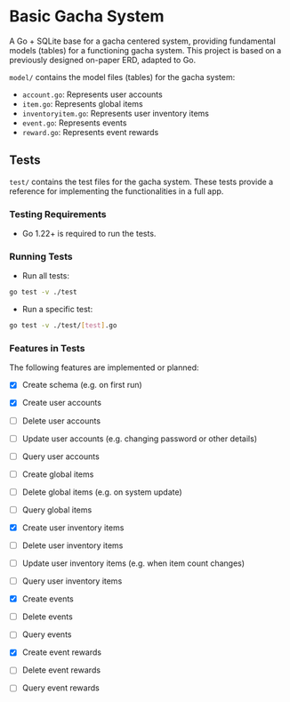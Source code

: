 **Basic Gacha System**
==========================

A Go + SQLite base for a gacha centered system, providing fundamental models (tables) for a functioning gacha system. This project is based on a previously designed on-paper ERD, adapted to Go.

`model/` contains the model files (tables) for the gacha system:

* `account.go`: Represents user accounts
* `item.go`: Represents global items
* `inventoryitem.go`: Represents user inventory items
* `event.go`: Represents events
* `reward.go`: Represents event rewards

**Tests**
--------

`test/` contains the test files for the gacha system. These tests provide a reference for implementing the functionalities in a full app.

### Testing Requirements

* Go 1.22+ is required to run the tests.

### Running Tests

* Run all tests:
```bash
go test -v ./test
```
* Run a specific test:
```bash
go test -v ./test/[test].go
```

### Features in Tests

The following features are implemented or planned:

- [x] Create schema (e.g. on first run)

- [x] Create user accounts
- [ ] Delete user accounts
- [ ] Update user accounts (e.g. changing password or other details)
- [ ] Query user accounts

- [ ] Create global items
- [ ] Delete global items (e.g. on system update)
- [ ] Query global items

- [x] Create user inventory items
- [ ] Delete user inventory items
- [ ] Update user inventory items (e.g. when item count changes)
- [ ] Query user inventory items

- [x] Create events
- [ ] Delete events
- [ ] Query events

- [x] Create event rewards
- [ ] Delete event rewards
- [ ] Query event rewards
